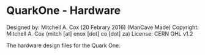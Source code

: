 # QuarkOne - Hardware
Designed by: Mitchell A. Cox (20 Febrary 2016) (ManCave Made)
Copyright: Mitchell A. Cox (mitch [at] enox [dot] co [dot] za)
License: CERN OHL v1.2

The hardware design files for the Quark One.
